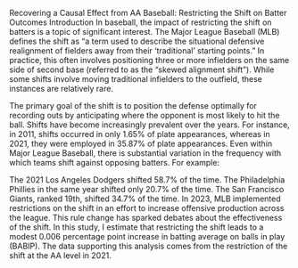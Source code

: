 Recovering a Causal Effect from AA Baseball: Restricting the Shift on Batter Outcomes
Introduction
In baseball, the impact of restricting the shift on batters is a topic of significant interest. The Major League Baseball (MLB) defines the shift as “a term used to describe the situational defensive realignment of fielders away from their ‘traditional’ starting points.” In practice, this often involves positioning three or more infielders on the same side of second base (referred to as the “skewed alignment shift”). While some shifts involve moving traditional infielders to the outfield, these instances are relatively rare.

The primary goal of the shift is to position the defense optimally for recording outs by anticipating where the opponent is most likely to hit the ball. Shifts have become increasingly prevalent over the years. For instance, in 2011, shifts occurred in only 1.65% of plate appearances, whereas in 2021, they were employed in 35.87% of plate appearances. Even within Major League Baseball, there is substantial variation in the frequency with which teams shift against opposing batters. For example:

The 2021 Los Angeles Dodgers shifted 58.7% of the time.
The Philadelphia Phillies in the same year shifted only 20.7% of the time.
The San Francisco Giants, ranked 19th, shifted 34.7% of the time.
In 2023, MLB implemented restrictions on the shift in an effort to increase offensive production across the league. This rule change has sparked debates about the effectiveness of the shift. In this study, I estimate that restricting the shift leads to a modest 0.006 percentage point increase in batting average on balls in play (BABIP). The data supporting this analysis comes from the restriction of the shift at the AA level in 2021.
